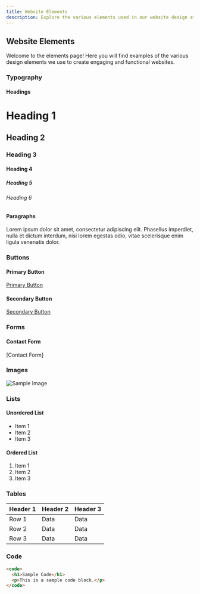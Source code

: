 ```yaml
---
title: Website Elements
description: Explore the various elements used in our website design at X9 Elysium. Discover how we create engaging and functional websites.
---
```


## Website Elements

Welcome to the elements page! Here you will find examples of the various design elements we use to create engaging and functional websites.

### Typography

#### Headings

# Heading 1
## Heading 2
### Heading 3
#### Heading 4
##### Heading 5
###### Heading 6

#### Paragraphs

Lorem ipsum dolor sit amet, consectetur adipiscing elit. Phasellus imperdiet, nulla et dictum interdum, nisi lorem egestas odio, vitae scelerisque enim ligula venenatis dolor.

### Buttons

#### Primary Button

[Primary Button](#)

#### Secondary Button

[Secondary Button](#)

### Forms

#### Contact Form

[Contact Form]

### Images

![Sample Image](#)

### Lists

#### Unordered List

- Item 1
- Item 2
- Item 3

#### Ordered List

1. Item 1
2. Item 2
3. Item 3

### Tables

| Header 1 | Header 2 | Header 3 |
|----------|----------|----------|
| Row 1    | Data     | Data     |
| Row 2    | Data     | Data     |
| Row 3    | Data     | Data     |

### Code

```html
<code>
  <h1>Sample Code</h1>
  <p>This is a sample code block.</p>
</code>
